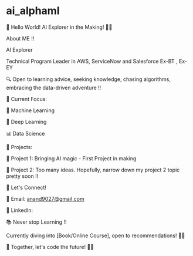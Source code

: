 # ai_alphaml

🚀 Hello World! AI Explorer in the Making! 🤖✨

About ME !!

AI Explorer 

Technical Program Leader in AWS, ServiceNow and Salesforce
Ex-BT , Ex-EY

🔍 Open to learning advice, seeking knowledge, chasing algorithms, embracing the data-driven adventure !!

🌱 Current Focus:

🤖 Machine Learning

🧠 Deep Learning

📊 Data Science

🚀 Projects:

🤖 Project 1: Bringing AI magic - First Project in making

🚗 Project 2: Too many ideas. Hopefully, narrow down my project 2 topic pretty soon !!

🌈 Let's Connect!

📧 Email: anand9027@gmail.com

💼 LinkedIn: [](https://www.linkedin.com/in/anand-ranganna-189b6a38/)

📚 Never stop Learning !!

Currently diving into [Book/Online Course], open to recommendations! 📖✨

🚀 Together, let's code the future! 🌟✨
